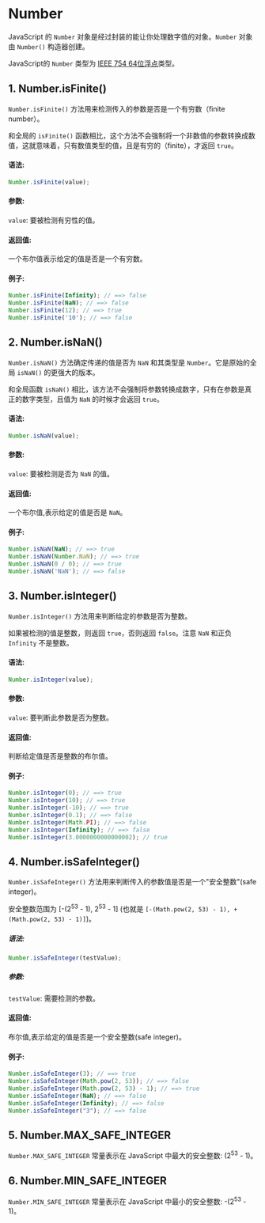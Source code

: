 # Number
JavaScript 的 `Number` 对象是经过封装的能让你处理数字值的对象。`Number` 对象由 `Number()` 构造器创建。

JavaScript的 `Number` 类型为 [IEEE 754 64位浮点](https://baike.baidu.com/item/IEEE%20754)类型。

## 1. Number.isFinite()
`Number.isFinite()` 方法用来检测传入的参数是否是一个有穷数（finite number）。

和全局的 `isFinite()` 函数相比，这个方法不会强制将一个非数值的参数转换成数值，这就意味着，只有数值类型的值，且是有穷的（finite），才返回 `true`。

#### 语法:
```javascript
Number.isFinite(value);
```

#### 参数:
`value`: 
要被检测有穷性的值。

#### 返回值:
一个布尔值表示给定的值是否是一个有穷数。

#### 例子:
```javascript
Number.isFinite(Infinity); // ==> false
Number.isFinite(NaN); // ==> false
Number.isFinite(12); // ==> true
Number.isFinite('10'); // ==> false
```

## 2. Number.isNaN()
`Number.isNaN()` 方法确定传递的值是否为 `NaN` 和其类型是 `Number`。它是原始的全局 `isNaN()` 的更强大的版本。

和全局函数 `isNaN()` 相比，该方法不会强制将参数转换成数字，只有在参数是真正的数字类型，且值为 `NaN` 的时候才会返回 `true`。

#### 语法:
```javascript
Number.isNaN(value);
```

#### 参数:
`value`: 
要被检测是否为 `NaN` 的值。

#### 返回值:
一个布尔值,表示给定的值是否是 `NaN`。

#### 例子:
```javascript
Number.isNaN(NaN); // ==> true
Number.isNaN(Number.NaN); // ==> true
Number.isNaN(0 / 0); // ==> true
Number.isNaN('NaN'); // ==> false
```

## 3. Number.isInteger()
`Number.isInteger()` 方法用来判断给定的参数是否为整数。

如果被检测的值是整数，则返回 `true`，否则返回 `false`。注意 `NaN` 和正负 `Infinity` 不是整数。

#### 语法:
```javascript
Number.isInteger(value);
```

#### 参数:
`value`: 
要判断此参数是否为整数。

#### 返回值:
判断给定值是否是整数的布尔值。

#### 例子:
```javascript
Number.isInteger(0); // ==> true
Number.isInteger(10); // ==> true
Number.isInteger(-10); // ==> true
Number.isInteger(0.1); // ==> false
Number.isInteger(Math.PI); // ==> false
Number.isInteger(Infinity); // ==> false
Number.isInteger(3.0000000000000002); // true
```

## 4. Number.isSafeInteger()
`Number.isSafeInteger()` 方法用来判断传入的参数值是否是一个"安全整数"(safe integer)。

安全整数范围为 [-(2<sup>53</sup> - 1), 2<sup>53</sup> - 1] (也就是 `[-(Math.pow(2, 53) - 1), +(Math.pow(2, 53) - 1)]`)。 

##### 语法:
```javascript
Number.isSafeInteger(testValue);
```

##### 参数:
`testValue`: 
需要检测的参数。

#### 返回值:
布尔值,表示给定的值是否是一个安全整数(safe integer)。

#### 例子:
```javascript
Number.isSafeInteger(3); // ==> true
Number.isSafeInteger(Math.pow(2, 53)); // ==> false
Number.isSafeInteger(Math.pow(2, 53) - 1); // ==> true
Number.isSafeInteger(NaN); // ==> false
Number.isSafeInteger(Infinity); // ==> false
Number.isSafeInteger("3"); // ==> false
```

## 5. Number.MAX\_SAFE\_INTEGER
`Number.MAX_SAFE_INTEGER` 常量表示在 JavaScript 中最大的安全整数: (2<sup>53</sup> - 1)。

## 6. Number.MIN\_SAFE\_INTEGER
`Number.MIN_SAFE_INTEGER` 常量表示在 JavaScript 中最小的安全整数: -(2<sup>53</sup> - 1)。